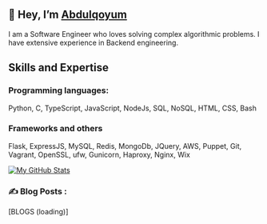 ## 👋 Hey, I’m [Abdulqoyum](https://linkedin.com/in/abdulqoyum-alausa-382a57239)

I am a Software Engineer who loves solving complex algorithmic problems. I have extensive experience in Backend engineering.


## Skills and Expertise

### Programming languages: 
Python, C, TypeScript, JavaScript, NodeJs, SQL, NoSQL, HTML, CSS, Bash


### Frameworks and others
Flask, ExpressJS, MySQL, Redis, MongoDb, JQuery, AWS, Puppet, Git, Vagrant, OpenSSL, ufw, Gunicorn, Haproxy, Nginx, Wix


[![My GitHub Stats](https://github-readme-stats.vercel.app/api/?username=Alausa2001&count_private=true&theme=tokyonight&showicons=true)]()



### :writing_hand: Blog Posts :

[BLOGS (loading)]
